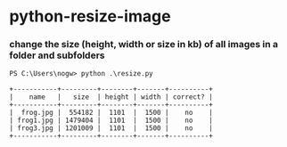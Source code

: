 # python-resize-image

### change the size (height, width or size in kb) of all images in a folder and subfolders

```
PS C:\Users\nogw> python .\resize.py

+-----------+---------+--------+-------+----------+
|    name   |   size  | height | width | correct? |
+-----------+---------+--------+-------+----------+
|  frog.jpg |  554182 |  1101  |  1500 |    no    |
| frog1.jpg | 1479404 |  1101  |  1500 |    no    |
| frog3.jpg | 1201009 |  1101  |  1500 |    no    |
+-----------+---------+--------+-------+----------+
```